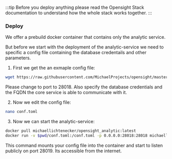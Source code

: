 :::tip
Before you deploy anything please read the Opensight Stack documentation to understand how the whole stack works together.
:::

### Deploy 
We offer a prebuild docker container that contains only the analytic service.

But before we start with the deployment of the analytic-service we need to specific a config file containing the database credentails and other parameters.

1. First we get the an exmaple config file:
```bash
wget https://raw.githubusercontent.com/MichaelProjects/opensight/master/core/test_conf.toml && mv test_conf.toml conf.toml
```
Please change to port to 28018. Also specify the database credentials and the FQDN the core service is able to communicate with it.

2. Now we edit the config file:
```bash
nano conf.toml
```
3. Now we can start the analytic-service:
```bash
docker pull michaellichtenecker/opensight_analytic:latest
docker run -v $pwd/conf.toml:/conf.toml -p 0.0.0.0:28018:28018 michaellichtenecker/opensight_analytic:latest 
```
This command mounts your config file into the container and start to listen publicly on port 28019. Its accessible from the internet.